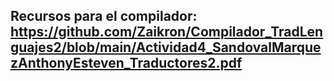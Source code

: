 ## Recursos para el compilador: https://github.com/Zaikron/Compilador_TradLenguajes2/blob/main/Actividad4_SandovalMarquezAnthonyEsteven_Traductores2.pdf

